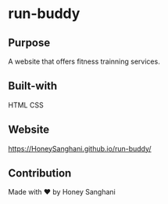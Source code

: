 # run-buddy

## Purpose
A website that offers fitness trainning services.

## Built-with
HTML
CSS

## Website
https://HoneySanghani.github.io/run-buddy/
## Contribution
Made with ❤️ by Honey Sanghani
